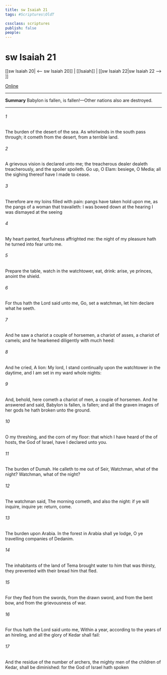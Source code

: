 ```yaml
---
title: sw Isaiah 21
tags: #Scriptures\OldT

cssclass: scriptures
publish: false
people:
---
```


# sw Isaiah 21
[[sw Isaiah 20| <-- sw Isaiah 20]] | [[Isaiah]] | [[sw Isaiah 22|sw Isaiah 22 --> ]]

[Online](https://churchofjesuschrist.org/study/scriptures/ot/isa/21?lang=eng)

---
__Summary__
Babylon is fallen, is fallen!—Other nations also are destroyed.

---
###### 1 
The burden of the desert of the sea. As whirlwinds in the south pass through;  it cometh from the desert, from a terrible land.

###### 2 
A grievous vision is declared unto me; the treacherous dealer dealeth treacherously, and the spoiler spoileth. Go up, O Elam: besiege, O Media; all the sighing thereof have I made to cease.

###### 3 
Therefore are my loins filled with pain: pangs have taken hold upon me, as the pangs of a woman that travaileth: I was bowed down at the hearing  I was dismayed at the seeing 

###### 4 
My heart panted, fearfulness affrighted me: the night of my pleasure hath he turned into fear unto me.

###### 5 
Prepare the table, watch in the watchtower, eat, drink: arise, ye princes,  anoint the shield.

###### 6 
For thus hath the Lord said unto me, Go, set a watchman, let him declare what he seeth.

###### 7 
And he saw a chariot  a couple of horsemen, a chariot of asses,  a chariot of camels; and he hearkened diligently with much heed:

###### 8 
And he cried, A lion: My lord, I stand continually upon the watchtower in the daytime, and I am set in my ward whole nights:

###### 9 
And, behold, here cometh a chariot of men,  a couple of horsemen. And he answered and said, Babylon is fallen, is fallen; and all the graven images of her gods he hath broken unto the ground.

###### 10 
O my threshing, and the corn of my floor: that which I have heard of the  of hosts, the God of Israel, have I declared unto you.

###### 11 
The burden of Dumah. He calleth to me out of Seir, Watchman, what of the night? Watchman, what of the night?

###### 12 
The watchman said, The morning cometh, and also the night: if ye will inquire, inquire ye: return, come.

###### 13 
The burden upon Arabia. In the forest in Arabia shall ye lodge, O ye travelling companies of Dedanim.

###### 14 
The inhabitants of the land of Tema brought water to him that was thirsty, they prevented with their bread him that fled.

###### 15 
For they fled from the swords, from the drawn sword, and from the bent bow, and from the grievousness of war.

###### 16 
For thus hath the Lord said unto me, Within a year, according to the years of an hireling, and all the glory of Kedar shall fail:

###### 17 
And the residue of the number of archers, the mighty men of the children of Kedar, shall be diminished: for the  God of Israel hath spoken 

